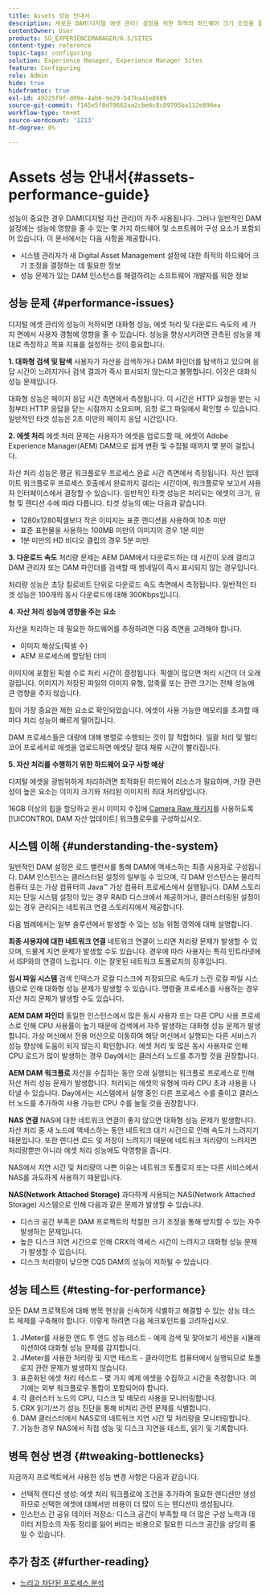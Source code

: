 ```yaml
---
title: Assets 성능 안내서
description: 새로운 DAM(디지털 에셋 관리) 설정을 위한 최적의 하드웨어 크기 조정을 결정하는 방법과 성능 문제를 해결하는 방법에 대해 알아봅니다
contentOwner: User
products: SG_EXPERIENCEMANAGER/6.5/SITES
content-type: reference
topic-tags: configuring
solution: Experience Manager, Experience Manager Sites
feature: Configuring
role: Admin
hide: true
hidefromtoc: true
exl-id: 49225f9f-d09e-4ab6-9e29-b47ba41e8889
source-git-commit: f145e5f0d70662aa2cbe6c8c09795ba112e896ea
workflow-type: tm+mt
source-wordcount: '1213'
ht-degree: 0%

---
```


# Assets 성능 안내서{#assets-performance-guide}

성능이 중요한 경우 DAM(디지털 자산 관리)이 자주 사용됩니다. 그러나 일반적인 DAM 설정에는 성능에 영향을 줄 수 있는 몇 가지 하드웨어 및 소프트웨어 구성 요소가 포함되어 있습니다. 이 문서에서는 다음 사항을 제공합니다.

* 시스템 관리자가 새 Digital Asset Management 설정에 대한 최적의 하드웨어 크기 조정을 결정하는 데 필요한 정보
* 성능 문제가 있는 DAM 인스턴스를 해결하려는 소프트웨어 개발자를 위한 정보

## 성능 문제 {#performance-issues}

디지털 에셋 관리의 성능이 저하되면 대화형 성능, 에셋 처리 및 다운로드 속도의 세 가지 면에서 사용자 경험에 영향을 줄 수 있습니다. 성능을 향상시키려면 관측된 성능을 제대로 측정하고 목표 지표를 설정하는 것이 중요합니다.

**1. 대화형 검색 및 탐색** 사용자가 자산을 검색하거나 DAM 파인더를 탐색하고 있으며 응답 시간이 느려지거나 검색 결과가 즉시 표시되지 않는다고 불평합니다. 이것은 대화식 성능 문제입니다.

대화형 성능은 페이지 응답 시간 측면에서 측정됩니다. 이 시간은 HTTP 요청을 받는 시점부터 HTTP 응답을 닫는 시점까지 소요되며, 요청 로그 파일에서 확인할 수 있습니다. 일반적인 타겟 성능은 2초 미만의 페이지 응답 시간입니다.

**2. 에셋 처리** 에셋 처리 문제는 사용자가 에셋을 업로드할 때, 에셋이 Adobe Experience Manager(AEM) DAM으로 쉽게 변환 및 수집될 때까지 몇 분이 걸립니다.

자산 처리 성능은 평균 워크플로우 프로세스 완료 시간 측면에서 측정됩니다. 자산 업데이트 워크플로우 프로세스 호출에서 완료까지 걸리는 시간이며, 워크플로우 보고서 사용자 인터페이스에서 결정할 수 있습니다. 일반적인 타겟 성능은 처리되는 에셋의 크기, 유형 및 렌디션 수에 따라 다릅니다. 타겟 성능의 예는 다음과 같습니다.

* 1280x1280픽셀보다 작은 이미지는 표준 렌디션을 사용하여 10초 미만
* 표준 표현물을 사용하는 100MB 미만의 이미지의 경우 1분 미만
* 1분 미만의 HD 비디오 클립의 경우 5분 미만

**3. 다운로드 속도** 처리량 문제는 AEM DAM에서 다운로드하는 데 시간이 오래 걸리고 DAM 관리자 또는 DAM 파인더를 검색할 때 썸네일이 즉시 표시되지 않는 경우입니다.

처리량 성능은 초당 킬로비트 단위로 다운로드 속도 측면에서 측정됩니다. 일반적인 타겟 성능은 100개의 동시 다운로드에 대해 300Kbps입니다.

**4. 자산 처리 성능에 영향을 주는 요소**

자산을 처리하는 데 필요한 하드웨어를 추정하려면 다음 측면을 고려해야 합니다.

* 이미지 해상도(픽셀 수)
* AEM 프로세스에 할당된 더미

이미지에 포함된 픽셀 수로 처리 시간이 결정됩니다. 픽셀이 많으면 처리 시간이 더 오래 걸립니다.
이미지가 저장된 파일의 이미지 유형, 압축률 또는 관련 크기는 전체 성능에 큰 영향을 주지 않습니다.

힙이 가장 중요한 제한 요소로 확인되었습니다. 에셋이 사용 가능한 메모리를 초과할 때마다 처리 성능이 빠르게 떨어집니다.

DAM 프로세스들은 대량에 대해 병렬로 수행되는 것이 잘 적합하다. 일괄 처리 및 멀티 코어 프로세서로 에셋을 업로드하면 에셋당 절대 체류 시간이 빨라집니다.

**5. 자산 처리를 수행하기 위한 하드웨어 요구 사항 예상**

디지털 에셋을 광범위하게 처리하려면 최적화된 하드웨어 리소스가 필요하며, 가장 관련성이 높은 요소는 이미지 크기와 처리된 이미지의 최대 처리량입니다.

16GB 이상의 힙을 할당하고 원시 이미지 수집에 [Camera Raw 패키지](/help/assets/camera-raw.md)를 사용하도록 [!UICONTROL DAM 자산 업데이트] 워크플로우를 구성하십시오.

## 시스템 이해 {#understanding-the-system}

일반적인 DAM 설정은 로드 밸런서를 통해 DAM에 액세스하는 최종 사용자로 구성됩니다. DAM 인스턴스는 클러스터된 설정의 일부일 수 있으며, 각 DAM 인스턴스는 물리적 컴퓨터 또는 가상 컴퓨터의 Java™ 가상 컴퓨터 프로세스에서 실행됩니다. DAM 스토리지는 단일 시스템 설정이 있는 경우 RAID 디스크에서 제공하거나, 클러스터링된 설정이 있는 경우 관리되는 네트워크 연결 스토리지에서 제공합니다.

다음 범례에서는 일부 솔루션에서 발생할 수 있는 성능 위험 영역에 대해 설명합니다.

**최종 사용자에 대한 네트워크 연결** 네트워크 연결이 느리면 처리량 문제가 발생할 수 있으며, 드물게 지연 문제가 발생할 수도 있습니다. 경우에 따라 사용자는 특히 인트라넷에서 ISP와의 연결이 느립니다. 이는 잘못된 네트워크 토폴로지의 징후입니다.

**임시 파일 시스템** 검색 인덱스가 로컬 디스크에 저장되므로 속도가 느린 로컬 파일 시스템으로 인해 대화형 성능 문제가 발생할 수 있습니다. 명령줄 프로세스를 사용하는 경우 자산 처리 문제가 발생할 수도 있습니다.

**AEM DAM 파인더** 동일한 인스턴스에서 많은 동시 사용자 또는 다른 CPU 사용 프로세스로 인해 CPU 사용률이 높기 때문에 검색에서 자주 발생하는 대화형 성능 문제가 발생합니다. 가상 머신에서 전용 머신으로 이동하여 해당 머신에서 실행되는 다른 서비스가 성능 향상에 도움이 되지 않는지 확인합니다. 에셋 처리 및 많은 동시 사용자로 인해 CPU 로드가 많이 발생하는 경우 Day에서는 클러스터 노드를 추가할 것을 권장합니다.

**AEM DAM 워크플로** 자산을 수집하는 동안 오래 실행되는 워크플로 프로세스로 인해 자산 처리 성능 문제가 발생합니다. 처리되는 에셋의 유형에 따라 CPU 초과 사용을 나타낼 수 있습니다. Day에서는 시스템에서 실행 중인 다른 프로세스 수를 줄이고 클러스터 노드를 추가하여 사용 가능한 CPU 수를 늘릴 것을 권장합니다.

**NAS 연결** NAS에 대한 네트워크 연결이 좋지 않으면 대화형 성능 문제가 발생합니다. 자산 처리 중 새 노드에 액세스하는 동안 네트워크 대기 시간으로 인해 속도가 느려지기 때문입니다. 또한 렌디션 로드 및 저장이 느려지기 때문에 네트워크 처리량이 느려지면 처리량뿐만 아니라 에셋 처리 성능에도 악영향을 줍니다.

NAS에서 지연 시간 및 처리량이 나쁜 이유는 네트워크 토폴로지 또는 다른 서비스에서 NAS를 과도하게 사용하기 때문입니다.

**NAS(Network Attached Storage)** 과다하게 사용되는 NAS(Network Attached Storage) 시스템으로 인해 다음과 같은 문제가 발생할 수 있습니다.

* 디스크 공간 부족은 DAM 프로젝트의 적절한 크기 조정을 통해 방지할 수 있는 자주 발생하는 문제입니다.
* 높은 디스크 지연 시간으로 인해 CRX의 액세스 시간이 느려지고 대화형 성능 문제가 발생할 수 있습니다.
* 디스크 처리량이 낮으면 CQ5 DAM의 성능이 저하될 수 있습니다.

## 성능 테스트 {#testing-for-performance}

모든 DAM 프로젝트에 대해 병목 현상을 신속하게 식별하고 해결할 수 있는 성능 테스트 체제를 구축해야 합니다. 이렇게 하려면 다음 체크포인트를 고려하십시오.

1. JMeter를 사용한 엔드 투 엔드 성능 테스트 - 예제 검색 및 찾아보기 세션을 시뮬레이션하여 대화형 성능 문제를 감지합니다.
1. JMeter를 사용한 처리량 및 지연 테스트 - 클라이언트 컴퓨터에서 실행되므로 토폴로지 관련 문제가 발생하지 않습니다.
1. 표준화된 에셋 처리 테스트 - 몇 가지 예제 에셋을 수집하고 시간을 측정합니다. 여기에는 외부 워크플로우 통합이 포함되어야 합니다.
1. 각 클러스터 노드의 CPU, 디스크 및 메모리 사용을 모니터링합니다.
1. CRX 읽기/쓰기 성능 진단을 통해 비처리 관련 문제를 식별합니다.
1. DAM 클러스터에서 NAS로의 네트워크 지연 시간 및 처리량을 모니터링합니다.
1. 가능한 경우 NAS에서 직접 성능 및 디스크 지연을 테스트, 읽기 및 기록합니다.

## 병목 현상 변경 {#tweaking-bottlenecks}

지금까지 프로젝트에서 사용한 성능 변경 사항은 다음과 같습니다.

* 선택적 렌디션 생성: 에셋 처리 워크플로에 조건을 추가하여 필요한 렌디션만 생성하므로 선택한 에셋에 대해서만 비용이 더 많이 드는 렌디션이 생성됩니다.
* 인스턴스 간 공유 데이터 저장소: 디스크 공간이 부족할 때 더 많은 구성 노력과 데이터 저장소의 자동 정리를 잃어 버리는 비용으로 필요한 디스크 공간을 상당히 줄일 수 있습니다.

## 추가 참조 {#further-reading}

* [느리고 차단된 프로세스 분석](https://helpx.adobe.com/experience-manager/kb/AnalyzeSlowAndBlockedProcesses.html)
